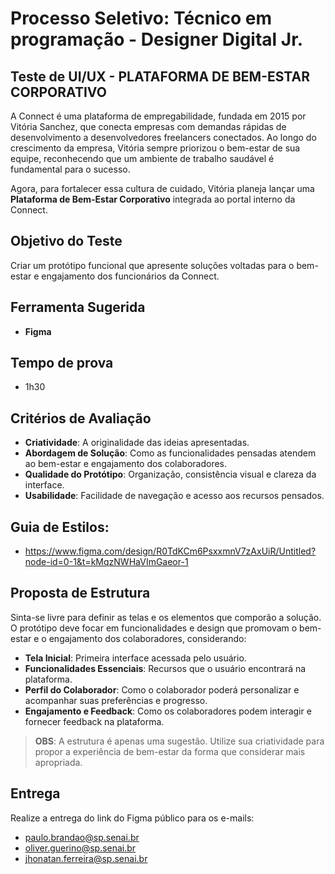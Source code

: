 # Processo Seletivo: Técnico em programação - Designer Digital Jr.

## Teste de UI/UX - PLATAFORMA DE BEM-ESTAR CORPORATIVO

A Connect é uma plataforma de empregabilidade, fundada em 2015 por Vitória Sanchez, que conecta empresas com demandas rápidas de desenvolvimento a desenvolvedores freelancers conectados. Ao longo do crescimento da empresa, Vitória sempre priorizou o bem-estar de sua equipe, reconhecendo que um ambiente de trabalho saudável é fundamental para o sucesso.

Agora, para fortalecer essa cultura de cuidado, Vitória planeja lançar uma **Plataforma de Bem-Estar Corporativo** integrada ao portal interno da Connect.

## Objetivo do Teste
Criar um protótipo funcional que apresente soluções voltadas para o bem-estar e engajamento dos funcionários da Connect.

## Ferramenta Sugerida
- **Figma**

## Tempo de prova
- 1h30

## Critérios de Avaliação
- **Criatividade**: A originalidade das ideias apresentadas.
- **Abordagem de Solução**: Como as funcionalidades pensadas atendem ao bem-estar e engajamento dos colaboradores.
- **Qualidade do Protótipo**: Organização, consistência visual e clareza da interface.
- **Usabilidade**: Facilidade de navegação e acesso aos recursos pensados.

## Guia de Estilos:
- https://www.figma.com/design/R0TdKCm6PsxxmnV7zAxUiR/Untitled?node-id=0-1&t=kMqzNWHaVImGaeor-1

## Proposta de Estrutura
Sinta-se livre para definir as telas e os elementos que comporão a solução. O protótipo deve focar em funcionalidades e design que promovam o bem-estar e o engajamento dos colaboradores, considerando:

- **Tela Inicial**: Primeira interface acessada pelo usuário.
- **Funcionalidades Essenciais**: Recursos que o usuário encontrará na plataforma.
- **Perfil do Colaborador**: Como o colaborador poderá personalizar e acompanhar suas preferências e progresso.
- **Engajamento e Feedback**: Como os colaboradores podem interagir e fornecer feedback na plataforma.

> **OBS**: A estrutura é apenas uma sugestão. Utilize sua criatividade para propor a experiência de bem-estar da forma que considerar mais apropriada.

## Entrega
Realize a entrega do link do Figma público para os e-mails:
- paulo.brandao@sp.senai.br
- oliver.guerino@sp.senai.br
- jhonatan.ferreira@sp.senai.br
